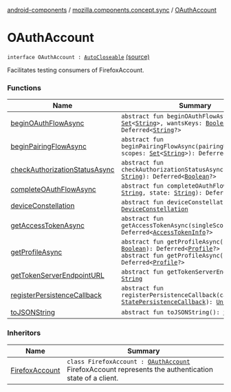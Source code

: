 [android-components](../../index.md) / [mozilla.components.concept.sync](../index.md) / [OAuthAccount](./index.md)

# OAuthAccount

`interface OAuthAccount : `[`AutoCloseable`](https://developer.android.com/reference/java/lang/AutoCloseable.html) [(source)](https://github.com/mozilla-mobile/android-components/blob/master/components/concept/sync/src/main/java/mozilla/components/concept/sync/OAuthAccount.kt#L27)

Facilitates testing consumers of FirefoxAccount.

### Functions

| Name | Summary |
|---|---|
| [beginOAuthFlowAsync](begin-o-auth-flow-async.md) | `abstract fun beginOAuthFlowAsync(scopes: `[`Set`](https://kotlinlang.org/api/latest/jvm/stdlib/kotlin.collections/-set/index.html)`<`[`String`](https://kotlinlang.org/api/latest/jvm/stdlib/kotlin/-string/index.html)`>, wantsKeys: `[`Boolean`](https://kotlinlang.org/api/latest/jvm/stdlib/kotlin/-boolean/index.html)`): Deferred<`[`String`](https://kotlinlang.org/api/latest/jvm/stdlib/kotlin/-string/index.html)`?>` |
| [beginPairingFlowAsync](begin-pairing-flow-async.md) | `abstract fun beginPairingFlowAsync(pairingUrl: `[`String`](https://kotlinlang.org/api/latest/jvm/stdlib/kotlin/-string/index.html)`, scopes: `[`Set`](https://kotlinlang.org/api/latest/jvm/stdlib/kotlin.collections/-set/index.html)`<`[`String`](https://kotlinlang.org/api/latest/jvm/stdlib/kotlin/-string/index.html)`>): Deferred<`[`String`](https://kotlinlang.org/api/latest/jvm/stdlib/kotlin/-string/index.html)`?>` |
| [checkAuthorizationStatusAsync](check-authorization-status-async.md) | `abstract fun checkAuthorizationStatusAsync(singleScope: `[`String`](https://kotlinlang.org/api/latest/jvm/stdlib/kotlin/-string/index.html)`): Deferred<`[`Boolean`](https://kotlinlang.org/api/latest/jvm/stdlib/kotlin/-boolean/index.html)`?>` |
| [completeOAuthFlowAsync](complete-o-auth-flow-async.md) | `abstract fun completeOAuthFlowAsync(code: `[`String`](https://kotlinlang.org/api/latest/jvm/stdlib/kotlin/-string/index.html)`, state: `[`String`](https://kotlinlang.org/api/latest/jvm/stdlib/kotlin/-string/index.html)`): Deferred<`[`Boolean`](https://kotlinlang.org/api/latest/jvm/stdlib/kotlin/-boolean/index.html)`>` |
| [deviceConstellation](device-constellation.md) | `abstract fun deviceConstellation(): `[`DeviceConstellation`](../-device-constellation/index.md) |
| [getAccessTokenAsync](get-access-token-async.md) | `abstract fun getAccessTokenAsync(singleScope: `[`String`](https://kotlinlang.org/api/latest/jvm/stdlib/kotlin/-string/index.html)`): Deferred<`[`AccessTokenInfo`](../-access-token-info/index.md)`?>` |
| [getProfileAsync](get-profile-async.md) | `abstract fun getProfileAsync(ignoreCache: `[`Boolean`](https://kotlinlang.org/api/latest/jvm/stdlib/kotlin/-boolean/index.html)`): Deferred<`[`Profile`](../-profile/index.md)`?>`<br>`abstract fun getProfileAsync(): Deferred<`[`Profile`](../-profile/index.md)`?>` |
| [getTokenServerEndpointURL](get-token-server-endpoint-u-r-l.md) | `abstract fun getTokenServerEndpointURL(): `[`String`](https://kotlinlang.org/api/latest/jvm/stdlib/kotlin/-string/index.html) |
| [registerPersistenceCallback](register-persistence-callback.md) | `abstract fun registerPersistenceCallback(callback: `[`StatePersistenceCallback`](../-state-persistence-callback/index.md)`): `[`Unit`](https://kotlinlang.org/api/latest/jvm/stdlib/kotlin/-unit/index.html) |
| [toJSONString](to-j-s-o-n-string.md) | `abstract fun toJSONString(): `[`String`](https://kotlinlang.org/api/latest/jvm/stdlib/kotlin/-string/index.html) |

### Inheritors

| Name | Summary |
|---|---|
| [FirefoxAccount](../../mozilla.components.service.fxa/-firefox-account/index.md) | `class FirefoxAccount : `[`OAuthAccount`](./index.md)<br>FirefoxAccount represents the authentication state of a client. |
